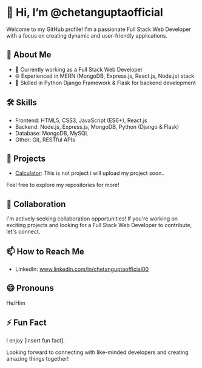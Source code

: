 # 👋 Hi, I’m @chetanguptaofficial

Welcome to my GitHub profile! I'm a passionate Full Stack Web Developer with a focus on creating dynamic and user-friendly applications.

## 👀 About Me

- 💼 Currently working as a Full Stack Web Developer
- 🌐 Experienced in MERN (MongoDB, Express.js, React.js, Node.js) stack
- 🐍 Skilled in Python Django Framework & Flask for backend development

## 🛠️ Skills

- Frontend: HTML5, CSS3, JavaScript (ES6+), React.js
- Backend: Node.js, Express.js, MongoDB, Python (Django & Flask)
- Database: MongoDB, MySQL
- Other: Git, RESTful APIs

## 🚀 Projects

- [Calculator](https://github.com/chetanguptaofficial/CodSoft): This is not project i will upload my project soon..

Feel free to explore my repositories for more!

## 💬 Collaboration

I'm actively seeking collaboration opportunities! If you're working on exciting projects and looking for a Full Stack Web Developer to contribute, let's connect. 

## 📫 How to Reach Me

- LinkedIn: www.linkedin.com/in/chetanguptaofficial00
  

## 😄 Pronouns

He/Him

## ⚡ Fun Fact

I enjoy [insert fun fact].

Looking forward to connecting with like-minded developers and creating amazing things together!

<!---
chetanguptaofficial/chetanguptaofficial is a ✨ special ✨ repository because its `README.md` (this file) appears on your GitHub profile.
You can click the Preview link to take a look at your changes.
--->

